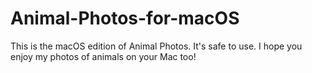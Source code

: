 # Animal-Photos-for-macOS
This is the macOS edition of Animal Photos. It's safe to use. I hope you enjoy my photos of animals on your Mac too!
